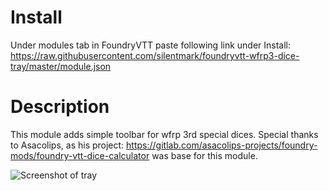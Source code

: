 # Install

Under modules tab in FoundryVTT paste following link under Install: https://raw.githubusercontent.com/silentmark/foundryvtt-wfrp3-dice-tray/master/module.json

# Description

This module adds simple toolbar for wfrp 3rd special dices. Special thanks to Asacolips, as his project: https://gitlab.com/asacolips-projects/foundry-mods/foundry-vtt-dice-calculator was base for this module. 

![Screenshot of tray](https://i.imgur.com/c54yUsr.png)
